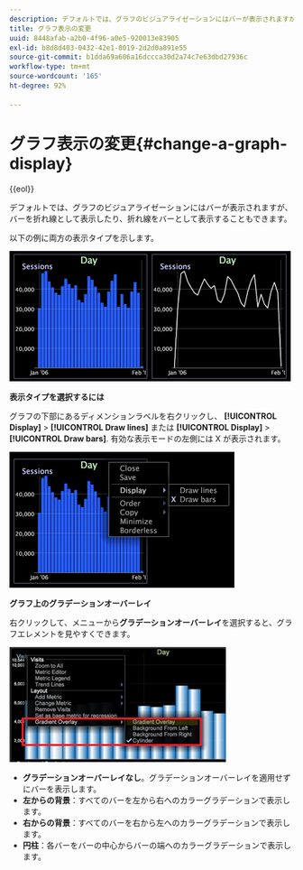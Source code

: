 ```yaml
---
description: デフォルトでは、グラフのビジュアライゼーションにはバーが表示されますが、バーを折れ線として表示したり、折れ線をバーとして表示することもできます。
title: グラフ表示の変更
uuid: 8448afab-a2b0-4f96-a0e5-920013e83905
exl-id: b8d8d403-0432-42e1-8019-2d2d0a891e55
source-git-commit: b1dda69a606a16dccca30d2a74c7e63dbd27936c
workflow-type: tm+mt
source-wordcount: '165'
ht-degree: 92%

---
```


# グラフ表示の変更{#change-a-graph-display}

{{eol}}

デフォルトでは、グラフのビジュアライゼーションにはバーが表示されますが、バーを折れ線として表示したり、折れ線をバーとして表示することもできます。

以下の例に両方の表示タイプを示します。

![](assets/vis_Line_LinesAndBars.png)

**表示タイプを選択するには**

グラフの下部にあるディメンションラベルを右クリックし、 **[!UICONTROL Display]** > **[!UICONTROL Draw lines]** または **[!UICONTROL Display]** > **[!UICONTROL Draw bars]**. 有効な表示モードの左側には X が表示されます。

![](assets/mnu_Graph_Draw.png)

**グラフ上のグラデーションオーバーレイ**

右クリックして、メニューから&#x200B;**グラデーションオーバーレイ**&#x200B;を選択すると、グラフエレメントを見やすくできます。

![](assets/6_51_gradient_graph.png)

* **グラデーションオーバーレイなし**。グラデーションオーバーレイを適用せずにバーを表示します。
* **左からの背景**：すべてのバーを左から右へのカラーグラデーションで表示します。
* **右からの背景**：すべてのバーを右から左へのカラーグラデーションで表示します。
* **円柱**：各バーをバーの中心からバーの端へのカラーグラデーションで表示します。
